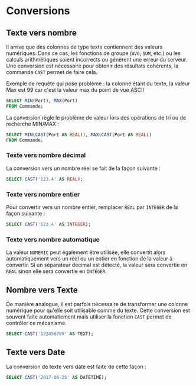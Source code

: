 # Conversions


## Texte vers nombre

Il arrive que des colonnes de type texte contiennent des valeurs numériques. Dans ce cas, les fonctions de groupe (`AVG`, `SUM`, etc.) ou les calculs arithmétiques soient incorrects ou génèrent une erreur du serveur. Une conversion est nécessaire pour obtenir des résultats cohérents, la commande `CAST` permet de faire cela.

Exemple de requête qui pose problème : la colonne étant du texte, la valeur Max est 99 car c'est la valeur max du point de vue ASCII
```sql
SELECT MIN(Port), MAX(Port)
FROM Commande;
```

La conversion règle le problème de valeur lors des opérations de tri ou de recherche MIN/MAX :
```sql
SELECT MIN(CAST(Port AS REAL)), MAX(CAST(Port AS REAL))
FROM Commande;
```

### Texte vers nombre décimal
La conversion vers un nombre réel se fait de la façon suivante : 

```sql
SELECT CAST('123.4' AS REAL);
```

### Texte vers nombre entier
Pour convertir vers un nombre entier, remplacer `REAL` par `INTEGER` de la façon suivante : 

```sql
SELECT CAST('123.4' AS INTEGER);
```

### Texte vers nombre automatique
La valeur `NUMERIC` peut également être utilisée, elle convertit alors automatiquement vers un réel ou un entier en fonction de la valeur à convertir. Si un séparateur décimal est détecté, la valeur sera convertie en `REAL` sinon elle sera convertie en `INTEGER`.



## Nombre vers Texte

De manière analogue, il est parfois nécessaire de transformer une colonne numérique pour qu'elle soit utilisable comme du texte. Cette conversion est souvent faite automatiement mais utiliser la fonction `CAST` permet de contrôler ce mécanisme.

```sql
SELECT CAST('123456789' AS TEXT);
```


## Texte vers Date

La conversion de texte vers date est faite de cette façon :

```sql
SELECT CAST('2017-08-25' AS DATETIME);
```